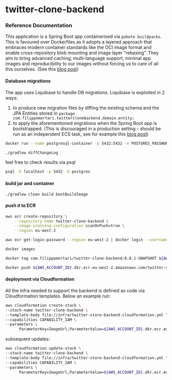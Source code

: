 # twitter-clone-backend

### Reference Documentation
This application is a Spring Boot app containerised via `paketo buildpacks`. This is favoured over Dockerfiles as it adopts a layered approach that embraces modern container standards like the OCI image format and enable cross-repository blob mounting and image layer “rebasing”. They aim to bring advanced caching, multi-language support, minimal app images and reproducibility to our images without forcing us to care of all this ourselves. (See this [blog post](https://blog.codecentric.de/en/2020/11/buildpacks-spring-boot/))
#### Database migrations
The app uses Liquibase to handle DB migrations. Liquibase is exploited in 2 ways: 
1. to produce new migration files by diffing the existing schema and the JPA Entities stored in `package com.filippomortari.twitterclonebackend.domain.entity;`
2. to apply the aforementioned migrations when the Spring Boot app is bootstrapped. (This is discouraged in a production setting - should be run as an independent ECS task, see for example this [blog post](https://spencern319.medium.com/containerized-liquibase-migrations-9f5e0af222ea))
```bash
docker run --name postgresql-container -p 5432:5432 -e POSTGRES_PASSWORD=postgres -d postgres

./gradlew diffChangeLog
 ```
feel free to check results via psql
```bash
psql -h localhost -p 5432 -U postgres
```

#### build jar and container
`./gradlew clean build bootBuildImage`

#### push it to ECR
```bash
aws ecr create-repository \
    --repository-name twitter-clone-backend \
    --image-scanning-configuration scanOnPush=true \
    --region eu-west-2
```

```bash
aws ecr get-login-password --region eu-west-2 | docker login --username AWS --password-stdin ${AWS_ACCOUNT_ID}.dkr.ecr.eu-west-2.amazonaws.com

docker images

docker tag com.filippomortari/twitter-clone-backend:0.0.1-SNAPSHOT ${AWS_ACCOUNT_ID}.dkr.ecr.eu-west-2.amazonaws.com/twitter-clone-backend:0.0.1

docker push ${AWS_ACCOUNT_ID}.dkr.ecr.eu-west-2.amazonaws.com/twitter-clone-backend:0.0.1
```
#### deployment via Cloudformation
All the infra needed to support the backend is defined as code via Cloudformation templates. Below an example run: 
```bash
aws cloudformation create-stack \
--stack-name twitter-clone-backend \
--template-body file://infra/twitter-store-backend-cloudformation.yml \
--capabilities CAPABILITY_IAM \
--parameters \
      ParameterKey=ImageUrl,ParameterValue=${AWS_ACCOUNT_ID}.dkr.ecr.eu-west-2.amazonaws.com/twitter-clone-backend:0.0.1
```

subsequent updates:
```bash
aws cloudformation update-stack \
--stack-name twitter-clone-backend \
--template-body file://infra/twitter-store-backend-cloudformation.yml \
--capabilities CAPABILITY_IAM \
--parameters \
      ParameterKey=ImageUrl,ParameterValue=${AWS_ACCOUNT_ID}.dkr.ecr.eu-west-2.amazonaws.com/twitter-clone-backend:0.0.1
```


[comment]: <> (* [R2DBC Homepage]&#40;https://r2dbc.io&#41;)

